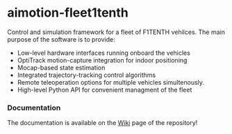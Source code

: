 # aimotion-fleet1tenth
Control and simulation framework for a fleet of F1TENTH vehilces. The main purpose of the software is to provide:
- Low-level hardware interfaces running onboard the vehicles
- OptiTrack motion-capture integration for indoor positioning
- Mocap-based state estimation
- Integrated trajectory-tracking control algorithms
- Remote teleoperation options for multiple vehicles simultenously.
- High-level Python API for convenient managment of the fleet 

### Documentation
The documentation is available on the [Wiki](https://github.com/AIMotionLab-SZTAKI/aimotion-fleet1tenth/wiki) page of the repository!
